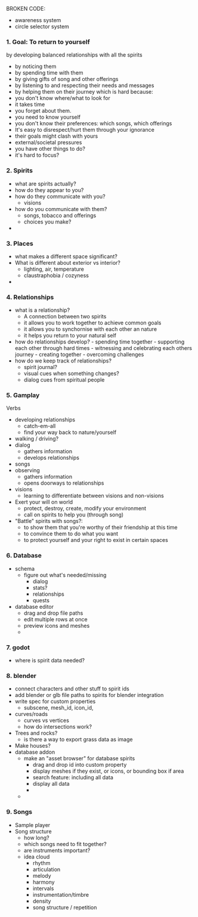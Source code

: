 BROKEN CODE:
- awareness system
- circle selector system




### 1. Goal: To return to yourself
by developing balanced relationships with all the spirits
- by noticing them
- by spending time with them 
- by giving gifts of song and other offerings
- by listening to and respecting their needs and messages
- by helping them on their journey
which is hard because:
- you don't know where/what to look for
- it takes time
- you forget about them.
- you need to know yourself
- you don't know their preferences: which songs, which offerings
- It's easy to disrespect/hurt them through your ignorance
- their goals might clash with yours
- external/societal pressures
- you have other things to do? 
- it's hard to focus?
### 2. Spirits
- what are spirits actually? 
- how do they appear to you?
- how do they communicate with you?
	- visions
- how do you communicate with them?
	- songs, tobacco and offerings
	- choices you make?
- 
### 3. Places
- what makes a different space significant?
- What is different about exterior vs interior?
	- lighting, air, temperature
	- claustraphobia / cozyness
- 
### 4. Relationships
- what is a relationship?
	- A connection between two spirits
	- it allows you to work together to achieve common goals
	- it allows you to synchornise with each other an nature
	- it helps you return to your natural self
- how do relationships develop?
		- spending time together
		- supporting each other through hard times
		- witnessing and celebrating each others journey
		- creating together
		- overcoming challenges
- how do we keep track of relationships?
	- spirit journal?
	- visual cues when something changes?
	- dialog cues from spiritual people
### 5. Gamplay
Verbs
- developing relationships
	- catch-em-all
	- find your way back to nature/yourself 
- walking / driving?
- dialog
	- gathers information
	- develops relationships
- songs
- observing
	- gathers information
	- opens doorways to relationships
- visions
	- learning to differentiate between visions and non-visions
- Exert your will on world
	- protect, destroy, create, modify your environment
	- call on spirits to help you (through song)
- "Battle" spirits with songs?:
	- to show them that you're worthy of their friendship at this time
	- to convince them to do what you want
	- to protect yourself and your right to exist in certain spaces

### 6. Database
- schema
	- figure out what's needed/missing
		- dialog
		- stats?
		- relationships
		- quests
- database editor
	- drag and drop file paths 
	- edit multiple rows at once
	- preview icons and meshes
	- 
### 7. godot
- where is spirit data needed?
 
### 8. blender
- connect characters and other stuff to spirit ids
- add blender or glb file paths to spirits for blender integration
- write spec for custom properties
	- subscene, mesh_id, icon_id, 
- curves/roads
	- curves vs vertices
	- how do intersections work?
- Trees and rocks?
	- is there a way to export grass data as image
- Make houses?
- database addon
	- make an "asset browser" for database spirits
		- drag and drop id into custom property
		- display meshes if they exist, or icons, or bounding box if area
		- search feature: including all data
		- display all data
		- 
	- 
### 9. Songs
- Sample player
- Song structure
	- how long?
	- which songs need to fit together?
	- are instruments important?
	- idea cloud
		- rhythm
		- articulation
		- melody
		- harmony
		- intervals
		- instrumentation/timbre
		- density
		- song structure / repetition


